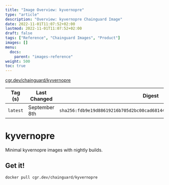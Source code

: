 ```yaml
---
title: "Image Overview: kyvernopre"
type: "article"
description: "Overview: kyvernopre Chainguard Image"
date: 2022-11-01T11:07:52+02:00
lastmod: 2022-11-01T11:07:52+02:00
draft: false
tags: ["Reference", "Chainguard Images", "Product"]
images: []
menu:
  docs:
    parent: "images-reference"
weight: 500
toc: true
---
```


[cgr.dev/chainguard/kyvernopre](https://github.com/chainguard-images/images/tree/main/images/kyvernopre)

| Tag (s)   | Last Changed  | Digest                                                                    |
|-----------|---------------|---------------------------------------------------------------------------|
|  `latest` | September 8th | `sha256:fdb9e19d88619216b705d2bc00cad681441dc868d1e8ea0e2ea323fce52935fa` |

# kyvernopre

Minimal kyvernopre images with nightly builds.

## Get it!

```shell
docker pull cgr.dev/chainguard/kyvernopre
```
